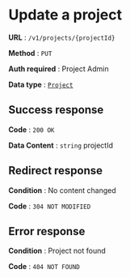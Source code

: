 # Update a project

**URL** : `/v1/projects/{projectId}`

**Method** : `PUT`

**Auth required** : Project Admin

**Data type** : [`Project`](project.md)

## Success response

**Code** : `200 OK`

**Data Content** : `string` projectId

## Redirect response

**Condition** : No content changed

**Code** : `304 NOT MODIFIED`

## Error response

**Condition** : Project not found

**Code** : `404 NOT FOUND`
